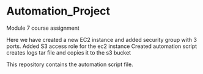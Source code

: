 # Automation_Project
Module 7 course assignment

Here we have created a new EC2 instance and added security group with 3 ports.
Added S3 access role for the ec2 instance
Created automation script creates logs tar file and copies it to the s3 bucket

This repository contains the automation script file.
